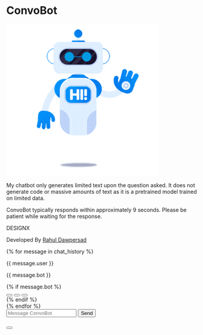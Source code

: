 <!DOCTYPE html>
<html lang="en">

<head>
  <meta charset="UTF-8" />
  <meta name="viewport" content="width=device-width, initial-scale=1.0" />
  <title>Chatbot</title>
  <link rel="shortcut icon" href="../static/img/chatbot1.png" type="image/x-icon" />
  <script src="https://kit.fontawesome.com/655b3b7e45.js" crossorigin="anonymous"></script>
  <link rel="stylesheet" href="../static/style.css" />
  <script>
  
    function scrollToBottom() {
      var chatBox = document.getElementById("chat-box");
      chatBox.scrollTop = chatBox.scrollHeight;
    }

    function addMessage(user, bot) {
      var chatBox = document.getElementById("chat-box");

      // Create user message element
      var userMessage = document.createElement("div");
      userMessage.className = "user-message";
      userMessage.innerHTML = '<i class="fa-solid fa-user"></i> ' + user;
      chatBox.appendChild(userMessage);

      // Create bot response element
      var botResponse = document.createElement("div");
      botResponse.className = "bot-response";
      botResponse.innerHTML = '<i class="fa-solid fa-robot"></i> ' + bot;
      chatBox.appendChild(botResponse);

      // Scroll to the bottom of the chat container
      scrollToBottom();
    }

    function validateForm(event) {
      // Prevent the default form submission behavior
      event.preventDefault();

      var userInput = document.getElementById("user_input").value;
      if (userInput.trim() === "") {
        document.getElementById("error_message").innerText = "Please enter text.";
        return false;
      }
      // Optionally, you can submit the form programmatically if needed
      document.getElementById("chatForm").submit();
    }

    function toggleSidebar() {
      var sidebar = document.querySelector(".sidebar");
      var menuButton = document.querySelector(".menu-button");
      sidebar.classList.toggle("active");
      menuButton.classList.toggle("active");
    }

    function deleteMessage(index) {
      console.log('Deleting message at index:', index);
      fetch('/delete_message', {
        method: 'POST',
        headers: {
          'Content-Type': 'application/json',
        },
        body: JSON.stringify({ index: index }),
      })
        .then(response => {
          if (response.ok) {
            location.reload(); // For example, reload the page
          } else {
            console.error('Error deleting message');
          }
        })
        .catch(error => {
          console.error('Error:', error);
        });
    }

    function copyToClipboard(text) {
      // Create a temporary textarea element
      const tempTextArea = document.createElement('textarea');
      tempTextArea.value = text;
      document.body.appendChild(tempTextArea);

      // Select the text and copy it
      tempTextArea.select();
      document.execCommand('copy');

      // Remove the temporary textarea element
      document.body.removeChild(tempTextArea);

      alert("Text copied to clipboard");
    }
    function shareResponse(userMessage, botResponse) {
      console.log("User Message:", userMessage);
      console.log("Bot Response:", botResponse);
      var message = "User Message: " + userMessage + "\n" + "Bot Response: " + botResponse;
      if (navigator.share) {
        navigator.share({
          title: "Chatbot Conversation",
          text: message,
          url: window.location.href
        }).then(() => {
          console.log("Shared successfully");
        }).catch((error) => {
          console.error("Error sharing:", error);
        });
      } else {
        alert("Web Share API is not supported in this browser or on non-HTTPS websites. Try using a different browser or test on a live server.");
      }
    }
  </script>
</head>

<body>
  <!-- Inside the <body> tag -->

  <div class="main-container">
    <div class="sidebar">
      <div class="sidebar-content">
        <h1>ConvoBot</h1>
        <img src="../static/bot.gif" class="img-fluid" alt="">
      </div>
      <p>My chatbot only generates limited text upon the question asked.
        It does not generate code or massive amounts of text as it is a
        pretrained model trained on limited data.
      </p>
      <p>
        <p>ConvoBot typically responds within approximately 9 seconds. 
          Please be patient while waiting for the response.</p>
      </p>
    </div>
    <div class="chat-container">
      <div class="chat-box" id="chat-box">
        <div class="logo-container">
          <p class="heading">DESIGNX</p>
          <p>Developed By <a href="#" class="link">Rahul Dawpersad</a></p>
        </div>
        {% for message in chat_history %}
        <div>
          <p class="user-message">
            <i class="fa-solid fa-user"></i> {{ message.user }}
          </p>
          <p class="bot-response">
            <i class="fa-solid fa-robot"></i> {{ message.bot }}
          </p>
          {% if message.bot %}
          <div class="message-buttons">
            <button class="delete-button" title="Delete" onclick="deleteMessage({{ loop.index0 }})">
              <i class="fa-solid fa-trash"></i>
            </button>
            <button class="copy-button" title="Copy Text" onclick="copyToClipboard('{{ message.bot | e | replace(" \'", "\\\'" ) |
              replace("\"", "\\\"") }}')">
              <i class="fa-solid fa-copy"></i>
            </button>
            <button class="share-button"
            title="Share" onclick="shareResponse('{{ message.user }}', '{{ message.bot }}')"><i class="fa-solid fa-share"></i></button>
          </div>
          {% endif %}
        </div>
        {% endfor %}
      </div>
      <form id="chatForm" method="post" onsubmit="return validateForm(event)" class="input-form">
        <div class="input-container">
          <input type="text" id="user_input" name="user_input" placeholder="Message ConvoBot" autocomplete="off"
            oninput="adjustWidth()" class="dynamic-input" />
          <button type="submit">
            Send <i class="fa-solid fa-paper-plane"></i>
          </button>
        </div>
        <p id="error_message" class="error-message"></p>
      </form>
    </div>
  </div>
  <button class="menu-button" onclick="toggleSidebar()"><i class="fa-solid fa-bars"></i></button>

  <script>
    window.onload = scrollToBottom;
  </script>
</body>

</html>
